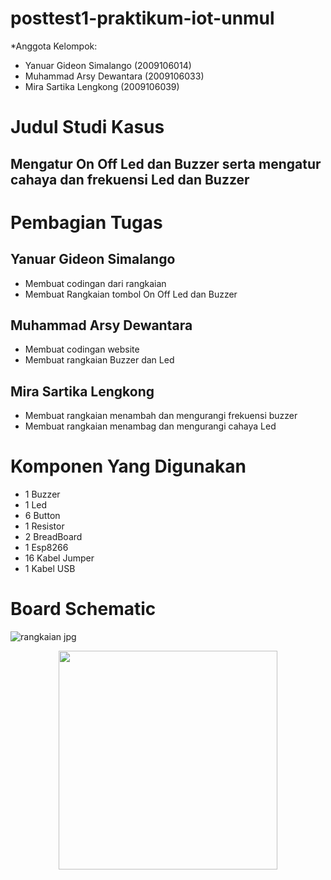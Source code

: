 # posttest1-praktikum-iot-unmul

*Anggota Kelompok:
* Yanuar Gideon Simalango (2009106014)
* Muhammad Arsy Dewantara (2009106033)
* Mira Sartika Lengkong   (2009106039)

# Judul Studi Kasus
## Mengatur On Off Led dan Buzzer serta mengatur cahaya dan frekuensi Led dan Buzzer

# Pembagian Tugas
## Yanuar Gideon Simalango
   * Membuat codingan dari rangkaian
   * Membuat Rangkaian tombol On Off Led dan Buzzer
   
## Muhammad Arsy Dewantara
   * Membuat codingan website
   * Membuat rangkaian Buzzer dan Led
   
## Mira Sartika Lengkong
   * Membuat rangkaian menambah dan mengurangi frekuensi buzzer
   * Membuat rangkaian menambag dan mengurangi cahaya Led

# Komponen Yang Digunakan
  * 1 Buzzer 
  * 1 Led
  * 6 Button
  * 1 Resistor
  * 2 BreadBoard
  * 1 Esp8266
  * 16 Kabel Jumper
  * 1 Kabel USB
  
# Board Schematic
![rangkaian jpg](https://user-images.githubusercontent.com/74332636/227576220-27b3dbbf-c84d-4647-8d6d-c3d96d26f52d.jpeg)
<p align="center">
  <img src="rangkaian.jpeg" width="350">
</p>



